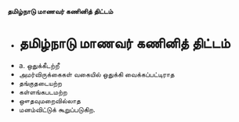 **தமிழ்நாடு மாணவர் கணினித் திட்டம்**
- # தமிழ்நாடு மாணவர் கணினித் திட்டம்
- a. ஒதுக்கீடற்றீ
- அமர்விருக்கைகள் வகையில் ஒதுக்கி வைக்கப்பட்டிராத
- தங்குதடையற்ற
- கள்ளங்கபடமற்ற
- ஔதவுமறைவில்லாத
- மனம்விட்டுக் கூறுப்படுகிற.

